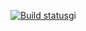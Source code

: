 [![Build status](https://ci.appveyor.com/api/projects/status/glquhwhu0gjracho?svg=true)](https://ci.appveyor.com/project/laramuraveva/1-2-api-ci-excersice3)gi
